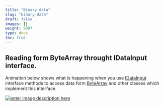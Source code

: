 ```yaml
---
title: "Binary data"
slug: "binary-data"
draft: false
images: []
weight: 9997
type: docs
toc: true
---
```


## Reading form ByteArray throught IDataInput interface.
Animation below shows what is happening when you use [IDataInput][1] interface methods to access data form [ByteArray][2] and other classes which implement this interface.


[![enter image description here][3]][3]


  [1]: http://help.adobe.com/pl_PL/FlashPlatform/reference/actionscript/3/flash/utils/IDataInput.html
  [2]: http://help.adobe.com/pl_PL/FlashPlatform/reference/actionscript/3/flash/utils/ByteArray.html
  [3]: https://i.stack.imgur.com/zDcR3.gif

